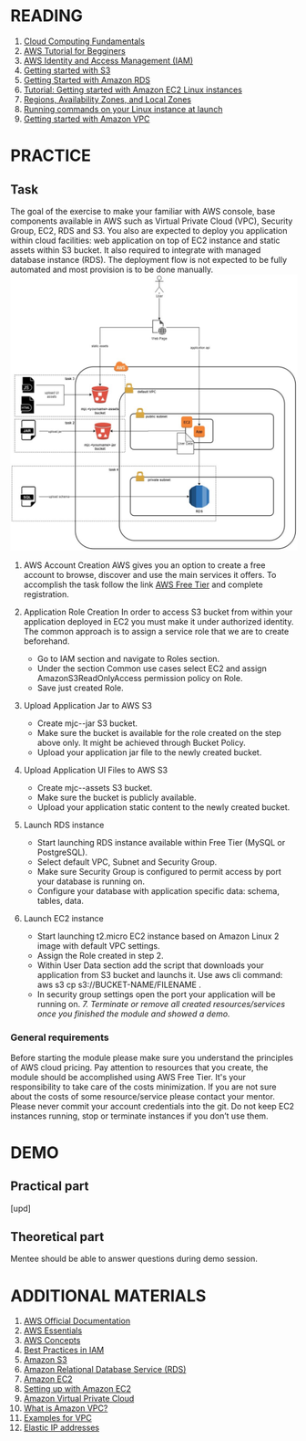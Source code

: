 # READING

1. [Cloud Computing Fundamentals](https://youtu.be/uroryFU78gM)
2. [AWS Tutorial for Begginers](https://youtu.be/IT1X42D1KeA)
3. [AWS Identity and Access Management (IAM)](https://aws.amazon.com/iam/)
4. [Getting started with S3](https://docs.aws.amazon.com/AmazonS3/latest/gsg/GetStartedWithS3.html)
5. [Getting Started with Amazon RDS](https://docs.aws.amazon.com/AmazonRDS/latest/UserGuide/CHAP_GettingStarted.html)
6. [Tutorial: Getting started with Amazon EC2 Linux instances](https://docs.aws.amazon.com/AWSEC2/latest/UserGuide/EC2_GetStarted.html)
7. [Regions, Availability Zones, and Local Zones](https://docs.aws.amazon.com/AWSEC2/latest/UserGuide/using-regions-availability-zones.html)
8. [Running commands on your Linux instance at launch](https://docs.aws.amazon.com/AWSEC2/latest/UserGuide/user-data.html)
9. [Getting started with Amazon VPC](https://docs.aws.amazon.com/vpc/latest/userguide/vpc-getting-started.html)

# PRACTICE
## Task

The goal of the exercise to make your familiar with AWS console, base components available in AWS such as Virtual Private Cloud (VPC), Security Group, EC2, RDS and S3. You also are expected to deploy you application within cloud facilities: web application on top of EC2 instance and static assets within S3 bucket. It also required to integrate with managed database instance (RDS). The deployment flow is not expected to be fully automated and most provision is to be done manually.
![image info](media/vision.jpg)

1. AWS Account Creation
AWS gives you an option to create a free account to browse, discover and use the main services it offers.
To accomplish the  task follow the link [AWS Free Tier](https://aws.amazon.com/free) and complete registration.

2. Application Role Creation
In order to access S3 bucket from within your application deployed in EC2 you must make it under authorized identity.
The common approach is to assign a service role that we are to create beforehand.
     - Go to IAM section and navigate to Roles section.
     - Under the section Common use cases select EC2 and assign AmazonS3ReadOnlyAccess permission policy on Role.
     - Save just created Role.

3. Upload Application Jar to AWS S3
     - Create mjc-<yourname>-jar S3 bucket.
     - Make sure the bucket is available for the role created on the step above only. It might be achieved through Bucket Policy.
     - Upload your application jar file to the newly created bucket.

4. Upload Application UI Files to AWS S3
     - Create mjc-<yourname>-assets S3 bucket.
     - Make sure the bucket is publicly available.
     - Upload your application static content to the newly created bucket.

5. Launch RDS instance
     - Start launching RDS instance available within Free Tier (MySQL or PostgreSQL).
     - Select default VPC, Subnet and Security Group. 
     - Make sure Security Group is configured to permit access by port your database is running on.
     - Configure your database with application specific data: schema, tables, data.
6. Launch EC2 instance
     - Start launching t2.micro EC2 instance based on Amazon Linux 2 image with default VPC settings. 
     - Assign the Role created in step 2.
     - Within User Data section add the script that downloads your application from S3 bucket and launchs it. Use aws cli command: aws s3 cp s3://BUCKET-NAME/FILENAME . 
     - In security group settings open the port your application will be running on.
*7. Terminate or remove all created resources/services once you finished the module and showed a demo.*

### General requirements

Before starting the module please make sure you understand the principles of AWS cloud pricing. Pay attention to resources that you create, the module should be accomplished using AWS Free Tier. It's your responsibility to take care of the costs minimization. If you are not sure about the costs of some resource/service please contact your mentor. Please never commit your account credentials into the git. Do not keep EC2 instances running, stop or terminate instances if you don’t use them.

# DEMO
## Practical part

[upd]

## Theoretical part

Mentee should be able to answer questions during demo session.

# ADDITIONAL MATERIALS

1. [AWS Official Documentation](https://docs.aws.amazon.com/index.html)
2. [AWS Essentials](https://www.youtube.com/playlist?list=PLv2a_5pNAko0Mijc6mnv04xeOut443Wnk)
3. [AWS Concepts](https://www.youtube.com/playlist?list=PLv2a_5pNAko2Jl4Ks7V428ttvy-Fj4NKU)
4. [Best Practices in IAM](https://docs.aws.amazon.com/IAM/latest/UserGuide/best-practices.html)
5. [Amazon S3](https://aws.amazon.com/s3/)
6. [Amazon Relational Database Service (RDS)](https://aws.amazon.com/rds/)
7. [Amazon EC2](https://aws.amazon.com/ec2/)
8. [Setting up with Amazon EC2](https://docs.aws.amazon.com/AWSEC2/latest/UserGuide/get-set-up-for-amazon-ec2.html)
9. [Amazon Virtual Private Cloud](https://aws.amazon.com/vpc/)
10. [What is Amazon VPC?](https://docs.aws.amazon.com/vpc/latest/userguide/what-is-amazon-vpc.html)
11. [Examples for VPC](https://docs.aws.amazon.com/vpc/latest/userguide/VPC_Scenarios.html)
12. [Elastic IP addresses](https://docs.aws.amazon.com/AWSEC2/latest/UserGuide/elastic-ip-addresses-eip.html)